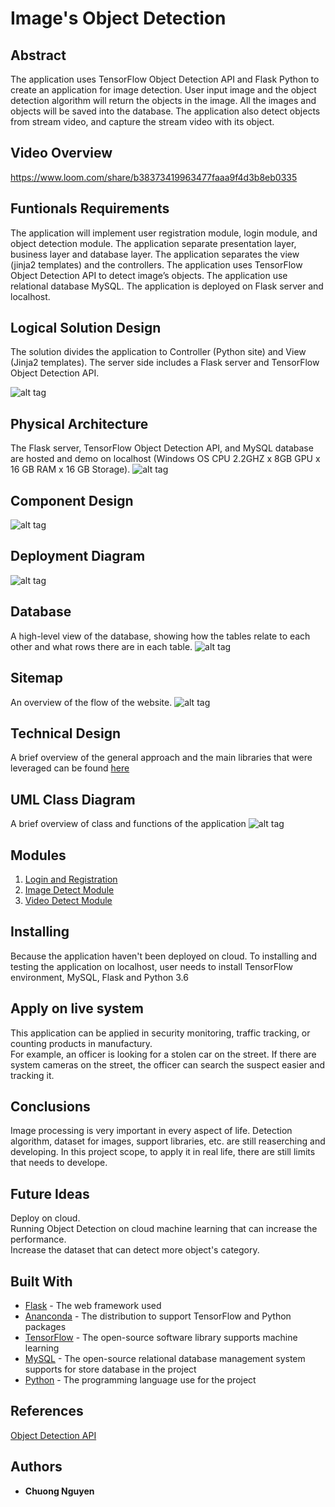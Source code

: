 # Image's Object Detection
## Abstract
The application uses TensorFlow Object Detection API and Flask Python to create an application for image detection. User input image and the object detection algorithm will return the objects in the image. All the images and objects will be saved into the database. The application also detect objects from stream video, and capture the stream video with its object.

## Video Overview
https://www.loom.com/share/b38373419963477faaa9f4d3b8eb0335

## Funtionals Requirements
The application will implement user registration module, login module, and object detection module. 
The application separate presentation layer, business layer and database layer. 
The application separates the view (jinja2 templates) and the controllers. 
The application uses TensorFlow Object Detection API to detect image’s objects.
The application use relational database MySQL. 
The application is deployed on Flask server and localhost. 


## Logical Solution Design
The solution divides the application to Controller (Python site) and View (Jinja2 templates). The server side includes a Flask server and TensorFlow Object Detection API.

![alt tag](https://github.com/chuongngd/Images-Object-Detection/blob/master/pictures/logical.png)
## Physical Architecture
The Flask server, TensorFlow Object Detection API, and MySQL database are hosted and demo on localhost (Windows OS CPU 2.2GHZ x 8GB GPU x 16 GB RAM x 16 GB Storage). 
![alt tag](https://github.com/chuongngd/Images-Object-Detection/blob/master/pictures/physical.png)

## Component Design
![alt tag](https://github.com/chuongngd/Images-Object-Detection/blob/master/pictures/component.png)

## Deployment Diagram
![alt tag](https://github.com/chuongngd/Images-Object-Detection/blob/master/pictures/deployment.png)

## Database
A high-level view of the database, showing how the tables relate to each other and what rows there are in each table.
![alt tag](https://github.com/chuongngd/Images-Object-Detection/blob/master/pictures/ER.png)

## Sitemap
An overview of the flow of the website.
![alt tag](https://github.com/chuongngd/Images-Object-Detection/blob/master/pictures/sitemap.png)

## Technical Design
A brief overview of the general approach and the main libraries that were leveraged can be found [here](https://github.com/chuongngd/Images-Object-Detection/blob/master/docs/Technical%20Design.md)
## UML Class Diagram
A brief overview of class and functions of the application 
![alt tag](https://github.com/chuongngd/Images-Object-Detection/blob/master/pictures/uml.jpg)
## Modules
1. [Login and Registration](https://github.com/chuongngd/Images-Object-Detection/blob/master/docs/Login%20and%20Registration.md)
2. [Image Detect Module](https://github.com/chuongngd/Images-Object-Detection/blob/master/docs/ImageDetection.md)
3. [Video Detect Module](https://github.com/chuongngd/Images-Object-Detection/blob/master/docs/videodetection.md)

## Installing
Because the application haven't been deployed on cloud. To installing and testing the application on localhost, user needs to install TensorFlow environment, MySQL, Flask and Python 3.6

## Apply on live system

This application can be applied in security monitoring, traffic tracking, or counting products in manufactury. <br/>
For example, an officer is looking for a stolen car on the street. If there are system cameras on the street, the officer
can search the suspect easier and tracking it. 

## Conclusions
Image processing is very important in every aspect of life. Detection algorithm, dataset for images, support libraries, etc. are still reaserching and developing. In this project scope, to apply it in real life, there are still limits that needs to develope. 
## Future Ideas
Deploy on cloud. <br/>
Running Object Detection on cloud machine learning that can increase the performance. <br/>
Increase the dataset that can detect more object's category. <br>
## Built With

* [Flask](http://flask.pocoo.org/) - The web framework used
* [Ananconda](https://www.anaconda.com/distribution/) - The distribution to support TensorFlow and Python packages
* [TensorFlow](https://www.tensorflow.org/) - The open-source software library supports machine learning
* [MySQL](https://www.mysql.com/) - The open-source relational database management system supports for store database in the project
* [Python](https://www.python.org/) - The programming language use for the project

## References
[Object Detection API](https://github.com/tensorflow/models/tree/master/research/object_detection)


## Authors

* **Chuong Nguyen** 


